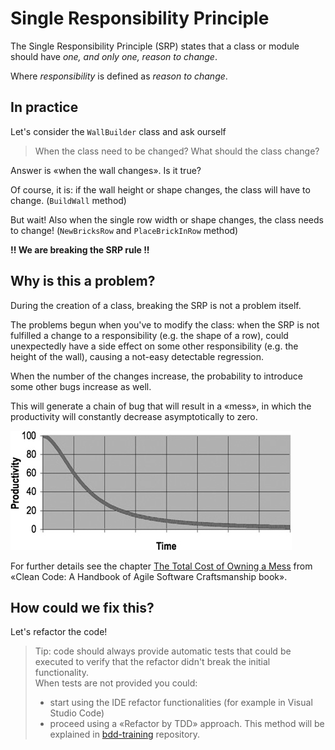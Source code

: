 # Single Responsibility Principle

The Single Responsibility Principle (SRP) states that a class or module should have *one, and only one, reason to change*.

Where *responsibility* is defined as *reason to change*.

## In practice

Let's consider the `WallBuilder` class and ask ourself

> When the class need to be changed? What should the class change?

Answer is «when the wall changes». Is it true?

Of course, it is: if the wall height or shape changes, the class will have to change. (`BuildWall` method)

But wait! Also when the single row width or shape changes, the class needs to change! (`NewBricksRow` and `PlaceBrickInRow` method)

**!! We are breaking the SRP rule !!**

## Why is this a problem?

During the creation of a class, breaking the SRP is not a problem itself.

The problems begun when you've to modify the class: when the SRP is not fulfilled a change to a responsibility (e.g. the shape of a row), could unexpectedly have a side effect on some other responsibility (e.g. the height of the wall), causing a not-easy detectable regression.

When the number of the changes increase, the probability to introduce some other bugs increase as well.

This will generate a chain of bug that will result in a «mess», in which the productivity will constantly decrease asymptotically to zero.

![Productivity with mess](productivity_with_mess.png)

For further details see the chapter [The Total Cost of Owning a Mess](https://www.informit.com/articles/article.aspx?p=1235624&seqNum=3) from «Clean Code: A Handbook of Agile Software Craftsmanship book».

## How could we fix this?

Let's refactor the code!

> Tip: code should always provide automatic tests that could be executed to verify that the refactor didn't break the initial functionality.<br />
> When tests are not provided you could:
>
> * start using the IDE refactor functionalities (for example in Visual Studio Code)
> * proceed using a «Refactor by TDD» approach. This method will be explained in [bdd-training](https://github.com/solid-bases/bdd-training) repository.
